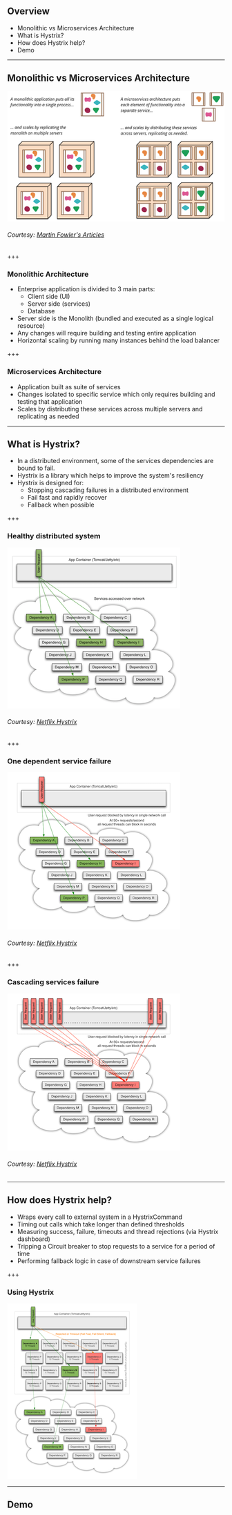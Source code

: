 ## Overview

* Monolithic vs Microservices Architecture
* What is Hystrix?
* How does Hystrix help?
* Demo

---

## Monolithic vs Microservices Architecture

![Monolith vs Microservices architecture](/images/monolith_vs_microservices.png)

###### Courtesy: [Martin Fowler's Articles](https://martinfowler.com/articles/microservices.html)

+++

### Monolithic Architecture

* Enterprise application is divided to 3 main parts:
    * Client side (UI)
    * Server side (services)
    * Database 
* Server side is the Monolith (bundled and executed as a single logical resource)
* Any changes will require building and testing entire application
* Horizontal scaling by running many instances behind the load balancer

+++

### Microservices Architecture

* Application built as suite of services
* Changes isolated to specific service which only requires building and testing that application
* Scales by distributing these services across multiple servers and replicating as needed

---

## What is Hystrix?

* In a distributed environment, some of the services dependencies are bound to fail.
* Hystrix is a library which helps to improve the system's resiliency
* Hystrix is designed for:
    * Stopping cascading failures in a distributed environment
    * Fail fast and rapidly recover
    * Fallback when possible

+++

### Healthy distributed system

![Healthy distributed system](/images/healthy_distributed_systems.png) 

###### Courtesy: [Netflix Hystrix](https://github.com/Netflix/Hystrix/wiki)

+++

### One dependent service failure

![One dependenct service failure](/images/one_dependency_service_failure.png) 

###### Courtesy: [Netflix Hystrix](https://github.com/Netflix/Hystrix/wiki)

+++

### Cascading services failure

![Cascading services failure](/images/cascading_services_failure.png)

###### Courtesy: [Netflix Hystrix](https://github.com/Netflix/Hystrix/wiki)

---

## How does Hystrix help?

* Wraps every call to external system in a HystrixCommand
* Timing out calls which take longer than defined thresholds
* Measuring success, failure, timeouts and thread rejections (via Hystrix dashboard)
* Tripping a Circuit breaker to stop requests to a service for a period of time
* Performing fallback logic in case of downstream service failures

+++

### Using Hystrix

![Using Hystrix](/images/hystrix_wrapped_service_calls.png)

---

## Demo
